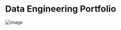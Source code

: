 # Data Engineering Portfolio

![image](https://github.com/claydoers/Portfolio/assets/109707159/6b5ee61b-d323-4ede-abdd-ea783ce06936)



